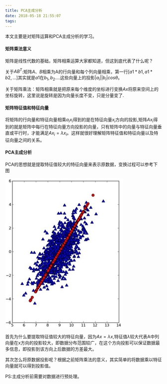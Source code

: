 ```yaml
---
title: PCA主成分析
date: 2018-05-18 21:55:07
tags:
---
```


本文主要是对矩阵运算和PCA主成分析的学习。

#### 矩阵乘法意义

矩阵是线性代数的基础，矩阵相乘运算大家都知道，但这到底代表了什么呢？

关于$AB^T$:矩阵$A$、$B$相乘为A的行向量和每个列向量相乘，第一行$[a1*b1,a1*b2,...]$其实就是$a1$在$b_1,b_2....$这些向量上的投影$|a_i||b_i|cos\theta$。

关于矩阵乘法：矩阵相乘就是把原来每个维度的坐标进行变换$Ax$将原来空间上的坐标旋转，这里说是旋转是因为向量长度不变，只是分量变了.

#### 矩阵特征值和特征向量  

将矩阵的行向量和特征向量相乘$a_ix_i$得到的是在特征向量$x_i$方向的投影,矩阵$Ax_i$得到的就是矩阵中每行在特征向量方向投影的向量，只有矩阵中的向量与特征向量垂直或平行时，才能满足$Ax_i=\lambda x_i$。这样就很好理解矩阵特征值和特征向量以及特征向量之间的关系。

#### PCA主成分析

PCA的思想就是提取特征值较大的特征向量来表示原数据，变换过程可以参考下图

![c](PCA主成分析\pca.jpg)

首先为什么要提取特征值较大的特征向量，因为$Ax = \lambda x$,特征值$\lambda$较大代表A中列向量在x方向的投影较大，即数据分布范围较广，在这个方向投影可以保证数据最多信息，即投影到该方向上后数据的方差最大。

其次怎么将原数据投影呢？根据之前矩阵乘法的意义，其实简单的将数据乘以特征向量就可以得到投影值。

PS:主成分析前需要对数据进行预处理。